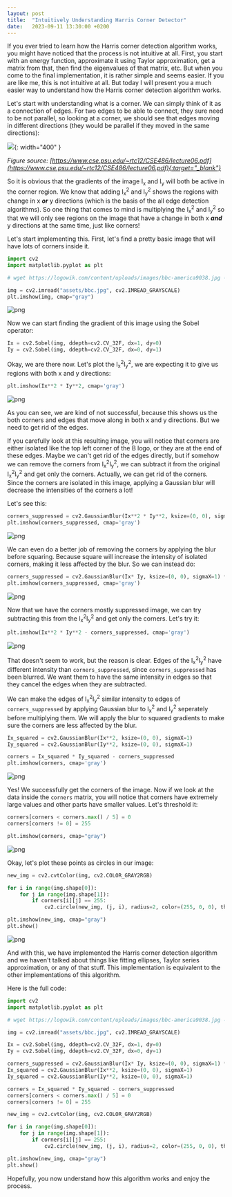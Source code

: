 ```yaml
---
layout: post
title:  "Intuitively Understanding Harris Corner Detector"
date:   2023-09-11 13:30:00 +0200
---
```


If you ever tried to learn how the Harris corner detection algorithm works, you might have
noticed that the process is not intuitive at all. First, you start with an energy function, approximate it
using Taylor approximation, get a matrix from that, then find the eigenvalues of that matrix, etc.
But when you come to the final implementation, it is rather simple and seems easier.
If you are like me, this is not intuitive at all. But today I will present you a much easier way to understand
how the Harris corner detection algorithm works.

Let's start with understanding what is a corner. We can simply think of it as a connection of edges. For two edges
to be able to connect, they sure need to be not parallel, so looking at a corner, we should see that
edges moving in different directions (they would be parallel if they moved in the same directions):

![](/assets/intuitive-harris-0.png){: width="400" }

*Figure source: [https://www.cse.psu.edu/~rtc12/CSE486/lecture06.pdf](https://www.cse.psu.edu/~rtc12/CSE486/lecture06.pdf){:target="_blank"}*

So it is obvious that the gradients of the image I<sub>x</sub> and I<sub>y</sub> will both be active in the corner
region. We know that adding I<sub>x</sub><sup>2</sup> and I<sub>y</sub><sup>2</sup> shows the regions with change
in x ***or*** y directions (which is the basis of the all edge detection algorithms). So one thing that comes to mind is multiplying the I<sub>x</sub><sup>2</sup>
and I<sub>y</sub><sup>2</sup> so that we will only see regions on the image that have a change in both x ***and*** y
directions at the same time, just like corners!

Let's start implementing this. First, let's find a pretty basic image that will have lots of corners inside it.


```python
import cv2
import matplotlib.pyplot as plt

# wget https://logowik.com/content/uploads/images/bbc-america9038.jpg -O assets/bbc.jpg

img = cv2.imread("assets/bbc.jpg", cv2.IMREAD_GRAYSCALE)
plt.imshow(img, cmap="gray")
```
 
![png](/assets/intuitive-harris_1_1.png)

Now we can start finding the gradient of this image using the Sobel operator:


```python
Ix = cv2.Sobel(img, ddepth=cv2.CV_32F, dx=1, dy=0)
Iy = cv2.Sobel(img, ddepth=cv2.CV_32F, dx=0, dy=1)
```

Okay, we are there now. Let's plot the I<sub>x</sub><sup>2</sup>I<sub>y</sub><sup>2</sup>, we are expecting it to give us regions with both x and y directions:


```python
plt.imshow(Ix**2 * Iy**2, cmap='gray')
```

![png](/assets/intuitive-harris_5_1.png)


As you can see, we are kind of not successful, because this shows us the both corners and edges that move along in
both x and y directions. But we need to get rid of the edges. 

If you carefully look at this resulting image, you will notice that corners are either isolated like the top left
corner of the B logo, or they are at the end of these edges. Maybe we can't get rid of the edges directly,
but if somehow we can remove the corners from I<sub>x</sub><sup>2</sup>I<sub>y</sub><sup>2</sup>, we can subtract it from the original I<sub>x</sub><sup>2</sup>I<sub>y</sub><sup>2</sup> and
get only the corners. Actually, we can get rid of the corners. Since the corners are isolated in this image,
applying a Gaussian blur will decrease the intensities of the corners a lot!

Let's see this:


```python
corners_suppressed = cv2.GaussianBlur(Ix**2 * Iy**2, ksize=(0, 0), sigmaX=1)
plt.imshow(corners_suppressed, cmap='gray')
```

![png](/assets/intuitive-harris_7_1.png)

We can even do a better job of removing the corners by applying the blur before squaring. Because square will increase
the intensity of isolated corners, making it less affected by the blur. So we can instead do:


```python
corners_suppressed = cv2.GaussianBlur(Ix* Iy, ksize=(0, 0), sigmaX=1) ** 2
plt.imshow(corners_suppressed, cmap='gray')
```

![png](/assets/intuitive-harris_9_1.png)


Now that we have the corners mostly suppressed image, we can try subtracting this from the I<sub>x</sub><sup>2</sup>I<sub>y</sub><sup>2</sup> and get only the corners. Let's try it:


```python
plt.imshow(Ix**2 * Iy**2 - corners_suppressed, cmap='gray')
```
    
![png](/assets/intuitive-harris_11_1.png)

That doesn't seem to work, but the reason is clear. Edges of the I<sub>x</sub><sup>2</sup>I<sub>y</sub><sup>2</sup>
have different intensity than `corners_suppressed`, since `corners_suppressed` has been blurred.
We want them to have the same intensity in edges so that they cancel the edges when they are subtracted.

We can make the edges of I<sub>x</sub><sup>2</sup>I<sub>y</sub><sup>2</sup> similar intensity to edges of `corners_suppressed`
by applying Gaussian blur to I<sub>x</sub><sup>2</sup> and I<sub>y</sub><sup>2</sup> seperately before multiplying them.
We will apply the blur to squared gradients to make sure the corners are less affected by the blur.


```python
Ix_squared = cv2.GaussianBlur(Ix**2, ksize=(0, 0), sigmaX=1)
Iy_squared = cv2.GaussianBlur(Iy**2, ksize=(0, 0), sigmaX=1)

corners = Ix_squared * Iy_squared - corners_suppressed
plt.imshow(corners, cmap='gray')
```
![png](/assets/intuitive-harris_13_1.png)
    
Yes! We successfully get the corners of the image. Now if we look at the data inside the `corners` matrix, you will notice that
corners have extremely large values and other parts have smaller values. Let's threshold it:


```python
corners[corners < corners.max() / 5] = 0
corners[corners != 0] = 255

plt.imshow(corners, cmap="gray")
```
    
![png](/assets/intuitive-harris_15_1.png)

Okay, let's plot these points as circles in our image:


```python
new_img = cv2.cvtColor(img, cv2.COLOR_GRAY2RGB)

for i in range(img.shape[0]):
    for j in range(img.shape[1]):
        if corners[i][j] == 255:
            cv2.circle(new_img, (j, i), radius=2, color=(255, 0, 0), thickness=-1)

plt.imshow(new_img, cmap="gray")
plt.show()
```
    
![png](/assets/intuitive-harris_17_0.png)
    

And with this, we have implemented the Harris corner detection algorithm and we haven't talked about things like
fitting ellipses, Taylor series approximation, or any of that stuff. This implementation is equivalent to the
other implementations of this algorithm.

Here is the full code:
```python
import cv2
import matplotlib.pyplot as plt

# wget https://logowik.com/content/uploads/images/bbc-america9038.jpg -O assets/bbc.jpg

img = cv2.imread("assets/bbc.jpg", cv2.IMREAD_GRAYSCALE)

Ix = cv2.Sobel(img, ddepth=cv2.CV_32F, dx=1, dy=0)
Iy = cv2.Sobel(img, ddepth=cv2.CV_32F, dx=0, dy=1)

corners_suppressed = cv2.GaussianBlur(Ix* Iy, ksize=(0, 0), sigmaX=1) ** 2
Ix_squared = cv2.GaussianBlur(Ix**2, ksize=(0, 0), sigmaX=1)
Iy_squared = cv2.GaussianBlur(Iy**2, ksize=(0, 0), sigmaX=1)

corners = Ix_squared * Iy_squared - corners_suppressed
corners[corners < corners.max() / 5] = 0
corners[corners != 0] = 255

new_img = cv2.cvtColor(img, cv2.COLOR_GRAY2RGB)

for i in range(img.shape[0]):
    for j in range(img.shape[1]):
        if corners[i][j] == 255:
            cv2.circle(new_img, (j, i), radius=2, color=(255, 0, 0), thickness=-1)

plt.imshow(new_img, cmap="gray")
plt.show()
```
Hopefully, you now understand how this algorithm works and enjoy the process.